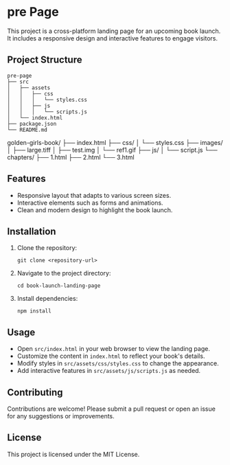 # pre Page

This project is a cross-platform landing page for an upcoming book launch. It includes a responsive design and interactive features to engage visitors.

## Project Structure

```
pre-page
├── src
│   ├── assets
│   │   ├── css
│   │   │   └── styles.css
│   │   ├── js
│   │   │   └── scripts.js
│   └── index.html
├── package.json
└── README.md
```
golden-girls-book/
├── index.html
├── css/
│   └── styles.css
├── images/
│   ├── large.tiff
│   ├── test.img
│   └── ref1.gif
├── js/
│   └── script.js
└── chapters/
    ├── 1.html
    ├── 2.html
    └── 3.html

## Features

- Responsive layout that adapts to various screen sizes.
- Interactive elements such as forms and animations.
- Clean and modern design to highlight the book launch.

## Installation

1. Clone the repository:
   ```
   git clone <repository-url>
   ```
2. Navigate to the project directory:
   ```
   cd book-launch-landing-page
   ```
3. Install dependencies:
   ```
   npm install
   ```

## Usage

- Open `src/index.html` in your web browser to view the landing page.
- Customize the content in `index.html` to reflect your book's details.
- Modify styles in `src/assets/css/styles.css` to change the appearance.
- Add interactive features in `src/assets/js/scripts.js` as needed.

## Contributing

Contributions are welcome! Please submit a pull request or open an issue for any suggestions or improvements.

## License

This project is licensed under the MIT License.
